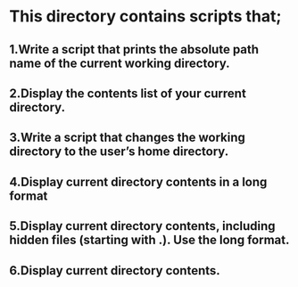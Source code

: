 # This directory contains scripts that;
## 1.Write a script that prints the absolute path name of the current working directory.
## 2.Display the contents list of your current directory.
## 3.Write a script that changes the working directory to the user’s home directory.
## 4.Display current directory contents in a long format
## 5.Display current directory contents, including hidden files (starting with .). Use the long format.
## 6.Display current directory contents.